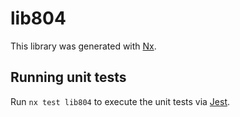 # lib804

This library was generated with [Nx](https://nx.dev).

## Running unit tests

Run `nx test lib804` to execute the unit tests via [Jest](https://jestjs.io).
